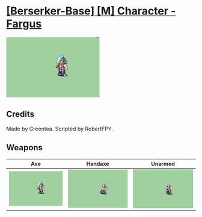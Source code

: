 # [\[Berserker-Base\] \[M\] Character - Fargus](./)

<img src="./3.%20Axe/Axe_000.png" alt="[Berserker-Base] [M] Character - Fargus standing" />

## Credits

Made by Greentea.
Scripted by RobertFPY.

## Weapons


|Axe |Handaxe |Unarmed |
|  :---: | :---: | :---: |
| <img alt="Axe animation" src="./3.%20Axe/Axe.gif" /> | <img alt="Handaxe animation" src="./4.%20Handaxe/Handaxe.gif" /> | <img alt="Unarmed animation" src="./8.%20Unarmed/Unarmed.gif" /> |
